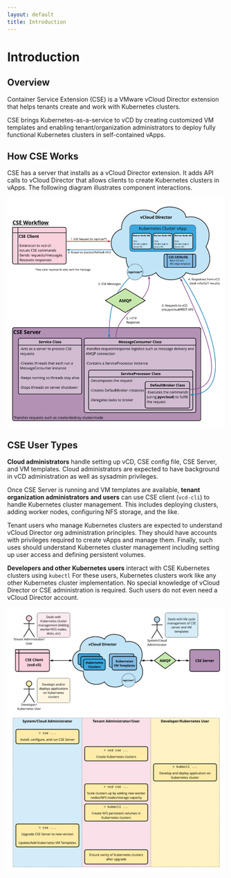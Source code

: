 ```yaml
---
layout: default
title: Introduction
---
```


# Introduction
<a name="overview"></a>
## Overview

Container Service Extension (CSE) is a VMware vCloud Director
extension that helps tenants create and work with Kubernetes clusters.

CSE brings Kubernetes-as-a-service to vCD by creating customized
VM templates and enabling tenant/organization administrators to
deploy fully functional Kubernetes clusters in self-contained vApps. 

<a name="cseworkflow"></a>
## How CSE Works

CSE has a server that installs as a vCloud Director extension.  It
adds API calls to vCloud Director that allows clients to create
Kubernetes clusters in vApps.  The following diagram illustrates
component interactions.

![cse-workflow](img/cse-workflow-2.png)

<a name="cseusers"></a>
## CSE User Types

**Cloud administrators** handle setting up vCD, CSE config
file, CSE Server, and VM templates.  Cloud administrators are expected to 
have background in vCD administration as well as sysadmin privileges. 

Once CSE Server is running and VM templates are available, **tenant
organization administrators and users** can use CSE client (``vcd-cli``)
to handle Kubernetes cluster management. This includes deploying
clusters, adding worker nodes, configuring NFS storage, and the
like.

Tenant users who manage Kubernetes clusters are expected to understand
vCloud Director org administration principles. They should have
accounts with privileges required to create vApps and manage them.
Finally, such uses should understand Kubernetes cluster management
including setting up user access and defining persistent volumes.

**Developers and other Kubernetes users** interact with CSE Kubernetes
clusters using ``kubectl`` For these users, Kubernetes clusters
work like any other Kubernetes cluster implementation. No special
knowledge of vCloud Director or CSE administration is required.
Such users do not even need a vCloud Director account.

![cse-overview](img/cse-overview.png)
![cse-roles](img/cse-roles.png)
